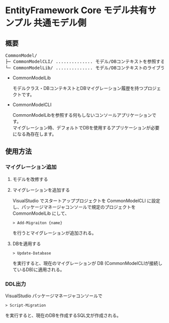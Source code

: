 # EntityFramework Core モデル共有サンプル 共通モデル側

## 概要

<!-- DIRSTRUCTURE_START_MARKER -->
<pre>
CommonModel/
├─ CommonModelCLI/ .............. モデル/DBコンテキストを参照するコンソールアプリ
└─ CommonModelLib/ .............. モデル/DBコンテキストのライブラリ
</pre>
<!-- DIRSTRUCTURE_END_MARKER -->

* CommonModelLib

  モデルクラス・DBコンテキストとDBマイグレーション履歴を持つプロジェクトです。

* CommonModelCLI

  CommonModelLibを参照する何もしないコンソールアプリケーションです。  
  マイグレーション時、デフォルトでDBを使用するアプリケーションが必要になる為存在します。

## 使用方法

### マイグレーション追加

1. モデルを改修する

2. マイグレーションを追加する

   VisualStudio でスタートアッププロジェクトを CommonModelCLI に設定し、パッケージマネージャコンソールで規定のプロジェクトを CommonModelLib にして、

   ```
   > Add-Migraiton {name}
   ```

   を行うとマイグレーションが追加される。

3. DBを適用する

   ```
   > Update-Database
   ```
   を実行すると、現在のマイグレーションが DB (CommonModelCLIが接続しているDB)に適用される。

### DDL出力

VisualStudio パッケージマネージャコンソールで

```
> Script-Migration
```

を実行すると、現在のDBを作成するSQL文が作成される。
